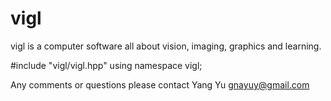 # vigl

vigl is a computer software all about vision, imaging, graphics and learning.

 #include "vigl/vigl.hpp"
 using namespace vigl;


Any comments or questions please contact Yang Yu <gnayuy@gmail.com>




